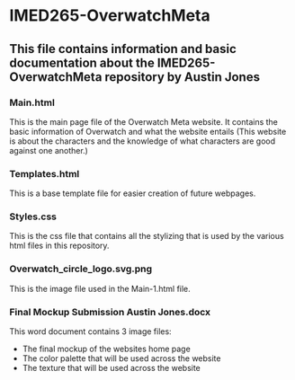 # IMED265-OverwatchMeta

## This file contains information and basic documentation about the IMED265-OverwatchMeta repository by Austin Jones

### Main.html
This is the main page file of the Overwatch Meta website. It contains the basic information of Overwatch and what the website entails (This website is about the characters and the knowledge of what characters are good against one another.)

### Templates.html
This is a base template file for easier creation of future webpages.

### Styles.css
This is the css file that contains all the stylizing that is used by the various html files in this repository. 

### Overwatch_circle_logo.svg.png
This is the image file used in the Main-1.html file.

### Final Mockup Submission Austin Jones.docx
This word document contains 3 image files:
  * The final mockup of the websites home page
  * The color palette that will be used across the website
  * The texture that will be used across the website 
